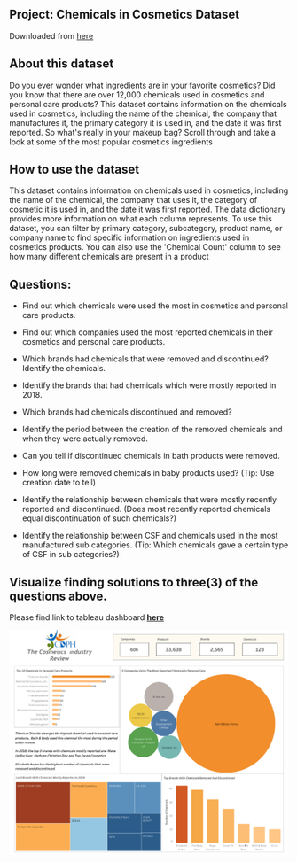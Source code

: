 ## Project: Chemicals in Cosmetics Dataset
Downloaded from <ins>[here](chemicals-in-cosmetics.csv.zip)<ins>

## About this dataset
Do you ever wonder what ingredients are in your favorite cosmetics? Did you know that there are over 12,000 chemicals used in cosmetics and personal care products? This dataset contains information on the chemicals used in cosmetics, including the name of the chemical, the company that manufactures it, the primary category it is used in, and the date it was first reported. So what's really in your makeup bag? Scroll through and take a look at some of the most popular cosmetics ingredients

## How to use the dataset
This dataset contains information on chemicals used in cosmetics, including the name of the chemical, the company that uses it, the category of cosmetic it is used in, and the date it was first reported. The data dictionary provides more information on what each column represents.
To use this dataset, you can filter by primary category, subcategory, product name, or company name to find specific information on ingredients used in cosmetics products. You can also use the 'Chemical Count' column to see how many different chemicals are present in a product

## Questions:
* Find out which chemicals were used the most in cosmetics and personal care products.

* Find out which companies used the most reported chemicals in their cosmetics and personal care products.

* Which brands had chemicals that were removed and discontinued? Identify the chemicals.

* Identify the brands that had chemicals which were mostly reported in 2018.

* Which brands had chemicals discontinued and removed?

* Identify the period between the creation of the removed chemicals and when they were actually removed.

* Can you tell if discontinued chemicals in bath products were removed. 

* How long were removed chemicals in baby products used? (Tip: Use creation date to tell)

* Identify the relationship between chemicals that were mostly recently reported and discontinued. (Does most recently reported chemicals equal discontinuation of such chemicals?)

* Identify the relationship between CSF and chemicals used in the most manufactured sub categories. (Tip: Which chemicals gave a certain type of CSF in sub categories?)

## Visualize finding solutions to three(3) of the questions above. 
Please find link to tableau dashboard **<ins>[here](https://public.tableau.com/views/ChemicalsInCosmetics_16748210486990/FinalDashboard?:language=en-US&:display_count=n&:origin=viz_share_link&:device=desktop)<ins>**

![](Final_Dashboard.png)
